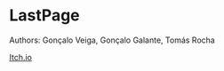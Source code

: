 # LastPage
Authors: Gonçalo Veiga, Gonçalo Galante, Tomás Rocha

[Itch.io](https://gveiga.itch.io/project-last-page)
